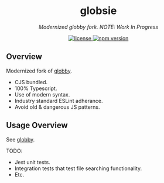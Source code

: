 <h1 align="center">globsie</h1>
<p align="center">
  <em>Modernized globby fork. NOTE: Work In Progress</em>
</p>

<p align="center">
  <a href="https://img.shields.io/badge/License-MIT-green.svg" target="_blank">
    <img src="https://img.shields.io/badge/License-MIT-green.svg" alt="license" />
  </a>
  <a href="https://badge.fury.io/js/globby.svg" target="_blank">
    <img src="https://badge.fury.io/js/globsie.svg" alt="npm version" />
  </a>
</p>

## Overview

Modernized fork of [globby](https://github.com/sindresorhus/globby).

* CJS bundled.
* 100% Typescript.
* Use of modern syntax.
* Industry standard ESLint adherance.
* Avoid old & dangerous JS patterns.

## Usage Overview

See [globby](https://github.com/sindresorhus/globby).

TODO:

* Jest unit tests.
* Integration tests that test file searching functionality.
* Etc.
